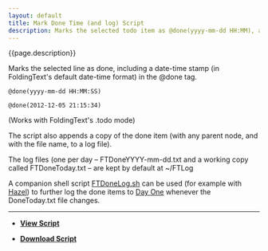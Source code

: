 ```yaml
---
layout: default
title: Mark Done Time (and log) Script
description: Marks the selected todo item as @done(yyyy-mm-dd HH:MM), and appends a copy to a log file
---
```


{{page.description}}

Marks the selected line as done, including a date-time stamp (in FoldingText's default date-time format) in the @done tag.

	@done(yyyy-mm-dd HH:MM:SS)
	
	@done(2012-12-05 21:15:34)

(Works with FoldingText's .todo mode)

The script also appends a copy of the done item (with any parent node, and with the file name, to a log file).

The log files (one per day – FTDoneYYYY-mm-dd.txt and a working copy called FTDoneToday.txt – are kept by default at ~/FTLog

A companion shell script [FTDoneLog.sh](https://github.com/RobTrew/tree-tools/blob/master/FoldingText%20scripts/Task%20management/FTLogDone.sh) can be used (for example with [Hazel](www.noodlesoft.com/hazel.php)) to further log the done items to [Day One](https://itunes.apple.com/us/app/day-one/id422304217?mt=12) whenever the DoneToday.txt file changes.

***

- [**View Script**](https://github.com/RobTrew/tree-tools/blob/master/FoldingText%20scripts/Task%20management/MarkDoneTime.applescript)
 
- [**Download Script**](https://github.com/RobTrew/tree-tools/blob/master/FoldingText%20scripts/Task%20management/MarkDoneTime.scpt?raw=true)